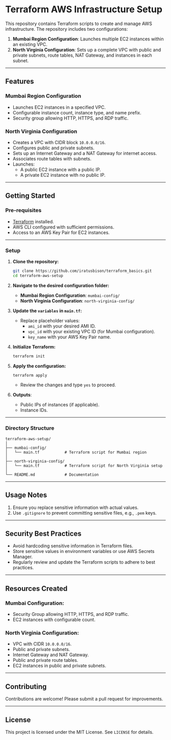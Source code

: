 # Terraform AWS Infrastructure Setup

This repository contains Terraform scripts to create and manage AWS infrastructure. The repository includes two configurations:

1. **Mumbai Region Configuration**: Launches multiple EC2 instances within an existing VPC.
2. **North Virginia Configuration**: Sets up a complete VPC with public and private subnets, route tables, NAT Gateway, and instances in each subnet.

---

## Features

### Mumbai Region Configuration
- Launches EC2 instances in a specified VPC.
- Configurable instance count, instance type, and name prefix.
- Security group allowing HTTP, HTTPS, and RDP traffic.

### North Virginia Configuration
- Creates a VPC with CIDR block `10.0.0.0/16`.
- Configures public and private subnets.
- Sets up an Internet Gateway and a NAT Gateway for internet access.
- Associates route tables with subnets.
- Launches:
  - A public EC2 instance with a public IP.
  - A private EC2 instance with no public IP.

---

## Getting Started

### Pre-requisites
- [Terraform](https://www.terraform.io/downloads.html) installed.
- AWS CLI configured with sufficient permissions.
- Access to an AWS Key Pair for EC2 instances.

---

### Setup

1. **Clone the repository:**
   ```bash
   git clone https://github.com/iratusbison/terraform_basics.git
   cd terraform-aws-setup
   ```

2. **Navigate to the desired configuration folder:**
   - **Mumbai Region Configuration**: `mumbai-config/`
   - **North Virginia Configuration**: `north-virginia-config/`

3. **Update the `variables` in `main.tf`:**
   - Replace placeholder values:
     - `ami_id` with your desired AMI ID.
     - `vpc_id` with your existing VPC ID (for Mumbai configuration).
     - `key_name` with your AWS Key Pair name.

4. **Initialize Terraform:**
   ```bash
   terraform init
   ```

5. **Apply the configuration:**
   ```bash
   terraform apply
   ```
   - Review the changes and type `yes` to proceed.

6. **Outputs**:
   - Public IPs of instances (if applicable).
   - Instance IDs.

---

### Directory Structure
```
terraform-aws-setup/
│
├── mumbai-config/
│   └── main.tf           # Terraform script for Mumbai region
│
├── north-virginia-config/
│   └── main.tf           # Terraform script for North Virginia setup
│
└── README.md             # Documentation
```

---

## Usage Notes
1. Ensure you replace sensitive information with actual values.
2. Use `.gitignore` to prevent committing sensitive files, e.g., `.pem` keys.

---

## Security Best Practices
- Avoid hardcoding sensitive information in Terraform files.
- Store sensitive values in environment variables or use AWS Secrets Manager.
- Regularly review and update the Terraform scripts to adhere to best practices.

---

## Resources Created

### Mumbai Configuration:
- Security Group allowing HTTP, HTTPS, and RDP traffic.
- EC2 instances with configurable count.

### North Virginia Configuration:
- VPC with CIDR `10.0.0.0/16`.
- Public and private subnets.
- Internet Gateway and NAT Gateway.
- Public and private route tables.
- EC2 instances in public and private subnets.

---

## Contributing
Contributions are welcome! Please submit a pull request for improvements.

---

## License
This project is licensed under the MIT License. See `LICENSE` for details.

